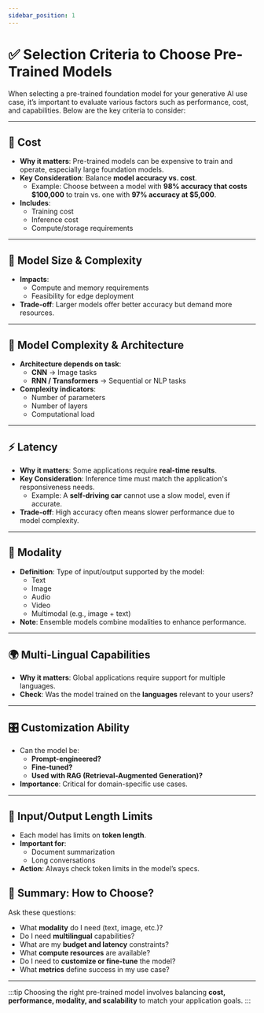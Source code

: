 ```yaml
---
sidebar_position: 1
---
```


# ✅ Selection Criteria to Choose Pre-Trained Models

When selecting a pre-trained foundation model for your generative AI use case, it’s important to evaluate various factors such as performance, cost, and capabilities. Below are the key criteria to consider:

---

## 💸 Cost

- **Why it matters**: Pre-trained models can be expensive to train and operate, especially large foundation models.
- **Key Consideration**: Balance **model accuracy vs. cost**.
  - Example: Choose between a model with **98% accuracy that costs $100,000** to train vs. one with **97% accuracy at $5,000**.
- **Includes**:
  - Training cost
  - Inference cost
  - Compute/storage requirements

---

## 🧠 Model Size & Complexity

- **Impacts**:
  - Compute and memory requirements
  - Feasibility for edge deployment
- **Trade-off**: Larger models offer better accuracy but demand more resources.

---

## 🧠 Model Complexity & Architecture

- **Architecture depends on task**:
  - **CNN** → Image tasks
  - **RNN / Transformers** → Sequential or NLP tasks
- **Complexity indicators**:
  - Number of parameters
  - Number of layers
  - Computational load

---

## ⚡ Latency

- **Why it matters**: Some applications require **real-time results**.
- **Key Consideration**: Inference time must match the application's responsiveness needs.
  - Example: A **self-driving car** cannot use a slow model, even if accurate.
- **Trade-off**: High accuracy often means slower performance due to model complexity.

---

## 🧩 Modality

- **Definition**: Type of input/output supported by the model:
  - Text
  - Image
  - Audio
  - Video
  - Multimodal (e.g., image + text)
- **Note**: Ensemble models combine modalities to enhance performance.

---

## 🌍 Multi-Lingual Capabilities

- **Why it matters**: Global applications require support for multiple languages.
- **Check**: Was the model trained on the **languages** relevant to your users?

---

## 🎛️ Customization Ability

- Can the model be:
  - **Prompt-engineered?**
  - **Fine-tuned?**
  - **Used with RAG (Retrieval-Augmented Generation)?**
- **Importance**: Critical for domain-specific use cases.

---

## 🔁 Input/Output Length Limits

- Each model has limits on **token length**.
- **Important for**:
  - Document summarization
  - Long conversations
- **Action**: Always check token limits in the model’s specs.

## 🧩 Summary: How to Choose?

Ask these questions:

- What **modality** do I need (text, image, etc.)?
- Do I need **multilingual** capabilities?
- What are my **budget and latency** constraints?
- What **compute resources** are available?
- Do I need to **customize or fine-tune** the model?
- What **metrics** define success in my use case?

---

:::tip
Choosing the right pre-trained model involves balancing **cost, performance, modality, and scalability** to match your application goals.
:::

